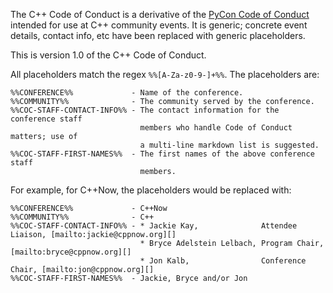 The C++ Code of Conduct is a derivative of the [PyCon Code of Conduct](https://github.com/python/pycon-code-of-conduct)
intended for use at C++ community events. It is generic; concrete event
details, contact info, etc have been replaced with generic placeholders.

This is version 1.0 of the C++ Code of Conduct. 

All placeholders match the regex `%%[A-Za-z0-9-]+%%`. The placeholders are:

```
%%CONFERENCE%%             - Name of the conference.
%%COMMUNITY%%              - The community served by the conference. 
%%COC-STAFF-CONTACT-INFO%% - The contact information for the conference staff
                             members who handle Code of Conduct matters; use of
                             a multi-line markdown list is suggested.
%%COC-STAFF-FIRST-NAMES%%  - The first names of the above conference staff
                             members.
```

For example, for C++Now, the placeholders would be replaced with:

```
%%CONFERENCE%%             - C++Now 
%%COMMUNITY%%              - C++ 
%%COC-STAFF-CONTACT-INFO%% - * Jackie Kay,              Attendee Liaison, [mailto:jackie@cppnow.org][]
                             * Bryce Adelstein Lelbach, Program Chair,    [mailto:bryce@cppnow.org][]
                             * Jon Kalb,                Conference Chair, [mailto:jon@cppnow.org][]
%%COC-STAFF-FIRST-NAMES%%  - Jackie, Bryce and/or Jon 
```

